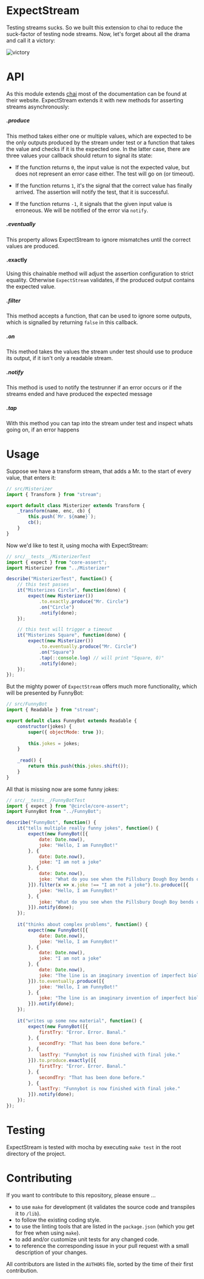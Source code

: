 # ExpectStream

Testing streams sucks. So we built this extension to chai to reduce the suck-factor of testing node streams.
Now, let's forget about all the drama and call it a victory:

![victory](http://www.quotesmeme.com/wp-content/uploads/2015/06/f60752b4481e83013217fa3d82f616bd.jpg "victory")

# API

As this module extends [chai](http://chaijs.com) most of the documentation can be found at their website. ExpectStream extends it with new methods for asserting streams asynchronously:

##### .produce
This method takes either one or multiple values, which are expected to be the only outputs produced by the stream under test or a function that takes the value and checks if it is the expected one. In the latter case, there are three values your callback should return to signal its state:

* If the function returns `0`, the input value is not the expected value, but does not represent an error case either. The test will go on (or timeout).

* If the function returns `1`, it's the signal that the correct value has finally arrived. The assertion will notify the test, that it is successful.

* If the function returns `-1`, it signals that the given input value is erroneous. We will be notified of the error via `notify`.

##### .eventually
This property allows ExpectStream to ignore mismatches until the correct values are produced.

#### .exactly
Using this chainable method will adjust the assertion configuration to strict equality. Otherwise ```ExpectStream``` validates, if the produced output contains the expected value. 

##### .filter
This method accepts a function, that can be used to ignore some outputs, which is signalled by returning ```false``` in this callback.

##### .on
This method takes the values the stream under test should use to produce its output, if it isn't only a readable stream.

##### .notify
This method is used to notify the testrunner if an error occurs or if the streams ended and have produced the expected message

##### .tap
With this method you can tap into the stream under test and inspect whats going on, if an error happens

# Usage

Suppose we have a transform stream, that adds a Mr. to the start of every value, that enters it:

```js
// src/Misterizer
import { Transform } from "stream";

export default class Misterizer extends Transform {
	_transform(name, enc, cb) {
		this.push(`Mr. ${name}`);
		cb();
	}
}
```

Now we'd like to test it, using mocha with ExpectStream:

```js
// src/__tests__/MisterizerTest
import { expect } from "core-assert";
import Misterizer from "../Misterizer"

describe("MisterizerTest", function() {
	// this test passes
	it("Misterizes Circle", function(done) {
		expect(new Misterizer())
			.to.exactly.produce("Mr. Circle")
			.on("Circle")
			.notify(done);
	});

	// this test will trigger a timeout
	it("Misterizes Square", function(done) {
		expect(new Misterizer())
			.to.eventually.produce("Mr. Circle")
			.on("Square")
			.tap(::console.log) // will print "Square, 0)"
			.notify(done);
	});
});
```
But the mighty power of ```ExpectStream``` offers much more functionality, which will be presented by FunnyBot: 
```js
// src/FunnyBot
import { Readable } from "stream";

export default class FunnyBot extends Readable {
	constructor(jokes) {
		super({ objectMode: true });
		
		this.jokes = jokes;
	}
	
	_read() {
		return this.push(this.jokes.shift());
	}
}
```
All that is missing now are some funny jokes:
```js
// src/__tests__/FunnyBotTest
import { expect } from "@circle/core-assert";
import FunnyBot from "../FunnyBot";

describe("FunnyBot", function() {
	it("tells multiple really funny jokes", function() {
		expect(new FunnyBot([{
			date: Date.now(),
			joke: "Hello, I am FunnyBot!"
		}, {
			date: Date.now(),
			joke: "I am not a joke"
		}, {
			date: Date.now(),
			joke: "What do you see when the Pillsbury Dough Boy bends over? Dough nuts"
		}]).filter(x => x.joke !== "I am not a joke").to.produce([{
			joke: "Hello, I am FunnyBot!" 
		}, {
			joke: "What do you see when the Pillsbury Dough Boy bends over? Dough nuts"
		}]).notify(done);
	});
	
	it("thinks about complex problems", function() {
		expect(new FunnyBot([{
			date: Date.now(),
			joke: "Hello, I am FunnyBot!"
		}, {
			date: Date.now(),
			joke: "I am not a joke"
		}, {
			date: Date.now(),
			joke: "The line is an imaginary invention of imperfect biological life forms."
		}]).to.eventually.produce([{
			joke: "Hello, I am FunnyBot!" 
		}, {
			joke: "The line is an imaginary invention of imperfect biological life forms."
		}]).notify(done);
	});
	
	it("writes up some new material", function() {
		expect(new FunnyBot([{
			firstTry: "Error. Error. Banal."
		}, {
			secondTry: "That has been done before."
		}, {
			lastTry: "Funnybot is now finished with final joke."
		}]).to.produce.exactly([{
			firstTry: "Error. Error. Banal."
		}, {
			secondTry: "That has been done before."
		}, {
			lastTry: "Funnybot is now finished with final joke."
		}]).notify(done);	
	});
});
```
# <a name="testing"></a>Testing

ExpectStream is tested with mocha by executing ```make test``` in the root directory of the project.

# Contributing

If you want to contribute to this repository, please ensure ...
  - to use ```make``` for development (it validates the source code and transpiles it to ```/lib```).
  - to follow the existing coding style.
  - to use the linting tools that are listed in the ```package.json``` (which you get for free when using ```make```).
  - to add and/or customize unit tests for any changed code.
  - to reference the corresponding issue in your pull request with a small description of your changes.

All contributors are listed in the ```AUTHORS``` file, sorted by the time of their first contribution.
